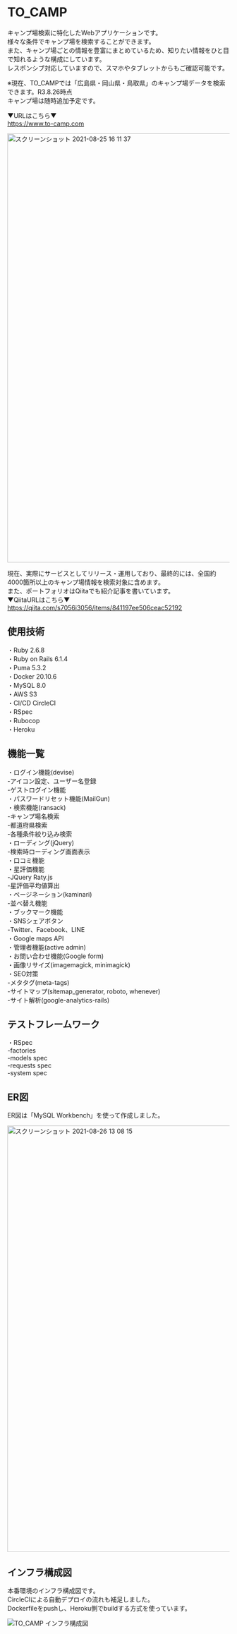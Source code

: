 # TO_CAMP
キャンプ場検索に特化したWebアプリケーションです。<br>
様々な条件でキャンプ場を検索することができます。<br>
また、キャンプ場ごとの情報を豊富にまとめているため、知りたい情報をひと目で知れるような構成にしています。<br>
レスポンシブ対応していますので、スマホやタブレットからもご確認可能です。<br>

※現在、TO_CAMPでは「広島県・岡山県・鳥取県」のキャンプ場データを検索できます。R3.8.26時点<br>
キャンプ場は随時追加予定です。<br>

▼URLはこちら▼<br>
https://www.to-camp.com<br>

<img width="973" alt="スクリーンショット 2021-08-25 16 11 37" src="https://user-images.githubusercontent.com/78259954/130743498-7ea1b905-f6c4-4852-bc13-eae338dc63d3.png">

現在、実際にサービスとしてリリース・運用しており、最終的には、全国約4000箇所以上のキャンプ場情報を検索対象に含めます。<br>
また、ポートフォリオはQiitaでも紹介記事を書いています。<br>
▼QiitaURLはこちら▼<br>
https://qiita.com/s7056i3056/items/841197ee506ceac52192<br>

## 使用技術
・Ruby 2.6.8<br>
・Ruby on Rails 6.1.4<br>
・Puma 5.3.2<br>
・Docker 20.10.6<br>
・MySQL 8.0<br>
・AWS S3<br>
・CI/CD CircleCI<br>
・RSpec<br>
・Rubocop<br>
・Heroku<br>

## 機能一覧
・ログイン機能(devise)<br>
-アイコン設定、ユーザー名登録<br>
-ゲストログイン機能<br>
・パスワードリセット機能(MailGun)<br>
・検索機能(ransack)<br>
-キャンプ場名検索<br>
-都道府県検索<br>
-各種条件絞り込み検索<br>
・ローディング(jQuery)<br>
-検索時ローディング画面表示<br>
・口コミ機能<br>
・星評価機能<br>
-JQuery Raty.js<br>
-星評価平均値算出<br>
・ページネーション(kaminari)<br>
-並べ替え機能<br>
・ブックマーク機能<br>
・SNSシェアボタン<br>
-Twitter、Facebook、LINE<br>
・Google maps API<br>
・管理者機能(active admin)<br>
・お問い合わせ機能(Google form)<br>
・画像リサイズ(imagemagick, minimagick)<br>
・SEO対策<br>
-メタタグ(meta-tags)<br>
-サイトマップ(sitemap_generator, roboto, whenever)<br>
-サイト解析(google-analytics-rails)<br>

## テストフレームワーク
・RSpec<br>
-factories<br>
-models spec<br>
-requests spec<br>
-system spec<br>

## ER図
ER図は「MySQL Workbench」を使って作成しました。<br>

<img width="967" alt="スクリーンショット 2021-08-26 13 08 15" src="https://user-images.githubusercontent.com/78259954/130899450-bd275a20-fb84-481d-a85d-65402ea30ea4.png">

## インフラ構成図
本番環境のインフラ構成図です。<br>
CircleCIによる自動デプロイの流れも補足しました。<br>
Dockerfileをpushし、Heroku側でbuildする方式を使っています。<br>

![TO_CAMP インフラ構成図](https://user-images.githubusercontent.com/78259954/130965489-e031b1dd-0525-4b6b-8c38-65bcfbdb02df.png)